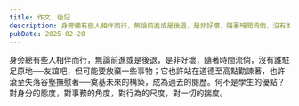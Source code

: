 ```yaml
---
title: 作文．後記
description: 身旁總有些人相伴而行，無論前進或是後退，是非好壞，隨著時間流倘，沒有誰駐足原地──友誼吧，但可能要放棄一些事物；它也許站……
pubDate: 2025-02-20
---
```


身旁總有些人相伴而行，無論前進或是後退，是非好壞，隨著時間流倘，沒有誰駐足原地──友誼吧，但可能要放棄一些事物；它也許站在道德至高點勸諫著，也許滾至失落谷壑撫慰著──奠基未來的構築，成為過去的閱歷。何不是學生的優點？對身分的態度，對事務的角度，對行為的尺度，對一切的揣度。
